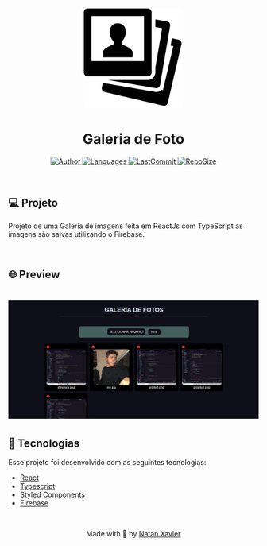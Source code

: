 <h1 align="center">
  <img alt="Calculadora" title="#delicinha" src=".github/logo.png" width="200px"/>
</h1>

<h1 align="center">Galeria de Foto</h1>

<p align="center">
  <a href="https://github.com/nataxaa">
    <img alt="Author" src="https://img.shields.io/badge/author-nataxaa-33A1F2?style=flat-square">
  </a>

  <a href="#">
    <img alt="Languages" src="https://img.shields.io/github/languages/count/nataxaa/galeria_de_imagens-reactjs?color=33A1F2&style=flat-square">
  </a>

  <a href="https://github.com/nataxaa/BarberShop/commits/master">
    <img alt="LastCommit" src="https://img.shields.io/github/last-commit/nataxaa/galeria_de_imagens-reactjs?color=33A1F2&style=flat-square">
  </a>

  <a href="#">
    <img alt="RepoSize" src="https://img.shields.io/github/repo-size/nataxaa/galeria_de_imagens-reactjs?color=33A1F2&style=flat-square">
  </a>

</p>

<br />

## 💻 Projeto

Projeto de uma Galeria de imagens feita em ReactJs com TypeScript as imagens são salvas utilizando o Firebase.

<br />

## 🌐 Preview

<h1 align="center">
    <img src=".github/galeria.png"/>
    
</h1>

## 🚀 Tecnologias

Esse projeto foi desenvolvido com as seguintes tecnologias:

- [React](https://reactjs.org)
- [Typescript](https://www.typescriptlang.org/)
- [Styled Components](https://styled-components.com/)
- [Firebase](https://firebase.com/)



<br />



<p align="center">
  Made with 💙 by <a href="https://www.linkedin.com/in/natan-xavier-a266a0228/"> Natan Xavier </a>
</p>